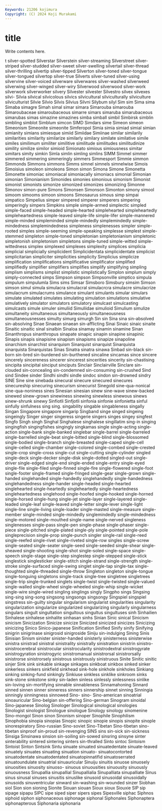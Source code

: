 ```yaml
---
Keywords: 21206 kojimura
Copyright: (C) 2024 Koji Murakami
---
```


# title

Write contents here.



t silver-spotted Silverstar Silverstein silver-streaming
Silverstreet silver-striped silver-studded silver-sweet silver-swelling silvertail silver-thread silver-thrilling silvertip silver-tipped
Silverton silver-toned silver-tongue silver-tongued silvertop silver-true Silverts silver-tuned silver-using silvervine
silver-voiced silverware silverwares silver-washed silverweed silverwing silver-winged silver-wiry Silverwood silverwood
silver-work silverwork silverworker silvery Silvester silvester Silvestro silvex silvexes silvi-
Silvia silvical silvicolous silvics silvicultural silviculturally silviculture silviculturist Silvie Silvio
Silvis Silvius Silvni Silybum silyl Sim sim Sima sima Simaba
simagre Simah simal simar simara Simarouba simarouba Simaroubaceae simaroubaceous simarre
simars simaruba simarubaceous simarubas simas simazine simazines simba simball simbil
Simbirsk simblin simbling simblot Simblum simcon SIMD Simdars sime Simeon
simeon Simeonism Simeonite simeonite Simferopol Simia simia simiad simial simian
simianity simians simiesque simiid Simiidae Simiinae similar similarily similarities similarity
similarize similarly similary similate similative simile similes similimum similiter similitive
similitude similitudes similitudinize simility similize similor simioid Simionato simious simiousness
simitar simitars simity simkin Simla simlin simling simlins SIMM Simmel
simmer simmered simmering simmeringly simmers Simmesport Simmie simmon Simmonds Simmons
simmons Simms simnel simnels simnelwise Simois Simoisius simoleon simoleons Simon
simon Simona Simone Simonetta Simonette simoniac simoniacal simoniacally simoniacs simonial
Simonian simonian Simonianism Simonides simonies simonious simonism Simonist simonist simonists
simonize simonized simonizes simonizing Simonne Simonov simon-pure Simons Simonsen Simonson
Simonton simony simool simoom simooms simoon simoons Simosaurus simous simp
simpai simpatico Simpelius simper simpered simperer simperers simpering simperingly simpers
Simpkins simple simple-armed simplectic simpled simple-faced simple-headed simple-hearted simplehearted simpleheartedly
simpleheartedness simple-leaved simple-life simple-lifer simple-mannered simple-minded simpleminded simple-mindedly simplemindedly simple-mindedness
simplemindedness simpleness simplenesses simpler simple-rooted simples simple-seeming simple-speaking simplesse simplest
simple-stemmed simpleton simple-toned simpletonian simpletonianism simpletonic simpletonish simpletonism simpletons simple-tuned
simple-witted simple-wittedness simplex simplexed simplexes simplexity simplices simplicia simplicial simplicially
simplicident Simplicidentata simplicidentate simplicist simplicitarian simpliciter simplicities simplicity Simplicius simplicize
simplification simplifications simplificative simplificator simplified simplifiedly simplifier simplifiers simplifies simplify
simplifying simpling simplism simplisms simplist simplistic simplistically Simplon simplum simply
simply-connected simps Simpson simpson Simpsonville simptico simpula simpulum simpulumla Sims
sims Simsar Simsboro Simsbury simsim Simson simson simul simula simulacra
simulacral simulacrcra simulacre simulacrize simulacrum simulacrums simulance simulant simulants simular
simulars simulate simulated simulates simulating simulation simulations simulative simulatively simulator
simulators simulatory simulcast simulcasting simulcasts simule simuler simuliid Simuliidae simulioid
Simulium simulize simultaneity simultaneous simultaneously simultaneousness simultaneousnesses simulty simurg simurgh
Sin sin Sina sina sin-absolved sin-absolving Sinae Sinaean sinaean sin-afflicting
Sinai Sinaic sinaic sinaite Sinaitic sinaitic sinal sinalbin Sinaloa sinamay
sinamin sinamine Sinan Sinanthropus sinanthropus sinapate sinapic sinapin sinapine sinapinic
Sinapis sinapis sinapisine sinapism sinapisms sinapize sinapoline sinarchism sinarchist sinarquism
Sinarquist sinarquist Sinarquista sinarquista Sinarquistas Sinas Sinatra sinatra sinawa Sinbad
sin-black sin-born sin-bred sin-burdened sin-burthened sincaline sincamas since sincere sincerely
sincereness sincerer sincerest sincerities sincerity sin-chastising sincipita sincipital sinciput sinciputs
Sinclair Sinclairville Sinclare sin-clouded sin-concealing sin-condemned sin-consuming sin-crushed Sind sind
Sindee sinder Sindhi sindhi sindle sindoc sindon sin-drowned sindry SINE
Sine sine sinebada sinecural sinecure sinecured sinecures sinecureship sinecuring sinecurism
sinecurist Sinegold sine-qua-nonical sine-qua-noniness sines Sinesian sinesian sinew sine-wave sinew-backed
sinewed sinew-grown sinewiness sinewing sinewless sinewous sinews sinew-shrunk sinewy Sinfiotli
Sinfjotli sinfonia sinfonie sinfonietta sinful sinfully sinfulness sing sing. singability
singable singableness singally Singan Singapore singapore singarip Singband singe singed
singeing singeingly Singer singer singeress singerie singers singes singey singfest
Singfo Singh singh Singhal Singhalese singhalese singillatim sing-in singing singingfish
singingfishes singingly singkamas single single-acting single-action single-bank single-banked singlebar single-barrel
single-barreled single-barrelled single-beat single-bitted single-blind single-blossomed single-bodied single-branch single-breasted single-caped
single-cell single-celled single-chamber single-colored single-combed single-crested single-crop single-cross single-cut single-cutting
single-cylinder singled single-deck single-decker single-disk single-dotted singled-out single-driver single-edged single-end
single-ended single-entry single-eyed single-file single-filed single-finned single-fire single-flowered single-foot single-footer
single-framed single-fringed single-gear single-grown single-handed singlehanded single-handedly singlehandedly single-handedness singlehandedness
single-hander single-headed single-hearted singlehearted single-heartedly singleheartedly single-heartedness singleheartedness singlehood single-hoofed
single-hooked single-horned single-horsed single-hung single-jet single-layer single-layered single-leaded single-leaf single-leaved
single-letter single-lever single-light single-line single-living single-loader single-masted single-measure single-member single-minded
single-mindedly singlemindedly single-mindedness single-motored single-mouthed single-name single-nerved singleness singlenesses single-pass
single-pen single-phase single-phaser single-piece single-pitched single-plated single-ply single-pointed single-pole singleprecision
single-prop single-punch singler single-rail single-reed single-reefed single-rivet single-riveted single-row singles
single-screw single-seated single-seater single-seed single-seeded single-shear single-sheaved single-shooting single-shot single-soled
single-space single-speech single-stage single-step singlestep single-stepped single-stick singlestick singlesticker single-stitch
single-strand single-strength single-stroke single-surfaced single-swing singlet single-tap single-tax single-thoughted single-threaded
single-throw Singleton singleton single-tongue single-tonguing singletons single-track single-tree singletree singletrees
single-trip single-trunked singlets single-twist single-twisted single-valued single-walled single-wheel single-wheeled single-whip
single-wicket single-wire single-wired singling singlings singly Singpho sings Singsing sing-sing
sing-song singsong singsongs singsongy Singspiel singspiel singstress sin-guilty singular singularism
singularist singularities singularity singularization singularize singularized singularizing singularly singularness singulars
singult singultation singultous singultus singultuses sinh Sinhailien Sinhalese sinhalese sinhalite
sinhasan sinhs Sinian Sinic sinical Sinicism sinicism Sinicization Sinicize sinicize
Sinicized sinicized sinicizes Sinicizing sinicizing Sinico Sinico-japanese Sinification Sinified Sinify
sinify Sinifying sinigrin sinigrinase sinigrosid sinigroside Siniju sin-indulging Sining Sinis
Sinisian Sinism sinister sinister-handed sinisterly sinisterness sinisterwise sinistra sinistrad sinistral
sinistrality sinistrally sinistration sinistrin sinistro- sinistrocerebral sinistrocular sinistrocularity sinistrodextral sinistrogyrate
sinistrogyration sinistrogyric sinistromanual sinistrorsal sinistrorsally sinistrorse sinistrorsely sinistrous sinistrously sinistruous
Sinite Sinitic sinitic sinjer Sink sink sinkable sinkage sinkages sinkboat
sinkbox sinked sinker sinkerless sinkers sinkfield sinkhead sink-hole sinkhole sinkholes
Sinkiang sinking sinking-fund sinkingly Sinkiuse sinkless sinklike sinkroom sinks sink-stone
sinkstone sinky sin-laden sinless sinlessly sinlessness sinlike sin-loving sin-mortifying sinnable
sinnableness Sinnamahoning Sinnard sinned sinnen sinner sinneress sinners sinnership sinnet
sinning Sinningia sinningly sinningness sinnowed Sino- sino- Sino-american sinoatrial sinoauricular
Sino-belgian sin-offering Sino-german Sinogram sinoidal Sino-japanese Sinolog Sinologer Sinological sinological
sinologies Sinologist sinologist Sinologue sinologue Sinology sinology sinomenine Sino-mongol Sinon
sinon Sinonism sinoper Sinophile Sinophilism Sinophobia sinopia sinopias Sinopic sinopic
sinopie sinopis sinopite sinople sinorespiratory Sino-russian Sino-soviet Sino-Tibetan Sino-tibetan sino-tibetan
sinproof sin-proud sin-revenging SINS sins sin-sick sin-sickness Sinsiga Sinsinawa sinsion
sin-soiling sin-sowed sinsring sinsyne sinter sinterability sintered sintering sinters sin-thralled
Sinto sintoc Sintoism Sintoist Sinton Sintsink Sintu sinuate sinuated sinuatedentate
sinuate-leaved sinuately sinuates sinuating sinuation sinuato- sinuatocontorted sinuatodentate sinuatodentated sinuatopinnatifid
sinuatoserrated sinuatoundulate sinuatrial sinuauricular Sinuiju sinuitis sinuose sinuosely sinuosities sinuosity
sinuoso- sinuous sinuousities sinuousity sinuously sinuousness Sinupallia sinupallial Sinupallialia Sinupalliata
sinupalliate Sinus sinus sinusal sinuses sinusitis sinuslike sinusoid sinusoidal sinusoidally
sinusoids sinuventricular sinward sin-washing sin-wounded sinzer Siobhan siol Sion sion
sioning Sionite Siouan siouan Sioux sioux Siouxie SIP sip sipage
sipapu SIPC sipe siped siper sipers sipes Sipesville siphac Siphnos
siphoid siphon siphonaceous siphonage siphonal Siphonales Siphonaptera siphonapterous Siphonaria siphonaria
